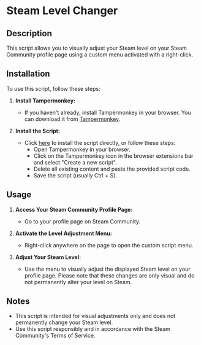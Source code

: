 # Steam Level Changer

## Description

This script allows you to visually adjust your Steam level on your Steam Community profile page using a custom menu activated with a right-click.

## Installation

To use this script, follow these steps:

1. **Install Tampermonkey:**
   - If you haven't already, install Tampermonkey in your browser. You can download it from [Tampermonkey](https://www.tampermonkey.net/).

2. **Install the Script:**
   - Click [here](https://raw.githubusercontent.com/SirCaveiraOFC/Steam-Level-Changer/main/Steam%20Level%20Changer.js) to install the script directly, or follow these steps:
     - Open Tampermonkey in your browser.
     - Click on the Tampermonkey icon in the browser extensions bar and select "Create a new script".
     - Delete all existing content and paste the provided script code.
     - Save the script (usually Ctrl + S).

## Usage

1. **Access Your Steam Community Profile Page:**
   - Go to your profile page on Steam Community.

2. **Activate the Level Adjustment Menu:**
   - Right-click anywhere on the page to open the custom script menu.

3. **Adjust Your Steam Level:**
   - Use the menu to visually adjust the displayed Steam level on your profile page. Please note that these changes are only visual and do not permanently alter your level on Steam.

## Notes

- This script is intended for visual adjustments only and does not permanently change your Steam level.
- Use this script responsibly and in accordance with the Steam Community's Terms of Service.
